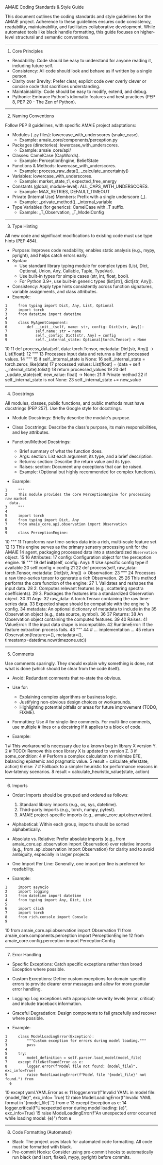 AMAIE Coding Standards & Style Guide

  This document outlines the coding standards and style guidelines for the AMAIE project.
  Adherence to these guidelines ensures code consistency, readability, maintainability, and
  facilitates collaborative development. While automated tools like black handle formatting,
  this guide focuses on higher-level structural and semantic conventions.

  ---

  1. Core Principles

   * Readability: Code should be easy to understand for anyone reading it, including future
     self.
   * Consistency: All code should look and behave as if written by a single person.
   * Clarity over Brevity: Prefer clear, explicit code over overly clever or concise code
     that sacrifices understanding.
   * Maintainability: Code should be easy to modify, extend, and debug.
   * Pythonic: Embrace Python's idiomatic features and best practices (PEP 8, PEP 20 - The
     Zen of Python).

  ---

  2. Naming Conventions

  Follow PEP 8 guidelines, with specific AMAIE project adaptations:

   * Modules (`.py` files): lowercase_with_underscores (snake\_case).
       * Example: amaie_core/components/perception.py
   * Packages (directories): lowercase_with_underscores.
       * Example: amaie_core/api/
   * Classes: CamelCase (CapWords).
       * Example: PerceptionEngine, BeliefState
   * Functions & Methods: lowercase_with_underscores.
       * Example: process_raw_data(), _calculate_uncertainty()
   * Variables: lowercase_with_underscores.
       * Example: market_state_t1, expected_free_energy
   * Constants (global, module-level): ALL_CAPS_WITH_UNDERSCORES.
       * Example: MAX_RETRIES, DEFAULT_TIMEOUT
   * Private (Internal Use) Members: Prefix with a single underscore (_).
       * Example: _private_method(), _internal_variable
   * Type Variables (for generics): CamelCase with _T suffix.
       * Example: _T_Observation, _T_ModelConfig

  ---

  3. Type Hinting

  All new code and significant modifications to existing code must use type hints (PEP 484).

   * Purpose: Improves code readability, enables static analysis (e.g., mypy, pyright), and
     helps catch errors early.
   * Syntax:
       * Use standard library typing module for complex types (List, Dict, Optional, Union,
         Any, Callable, Tuple, TypeVar).
       * Use built-in types for simple cases (str, int, float, bool).
       * For Python 3.9+, use built-in generic types (list[str], dict[str, Any]).
   * Consistency: Apply type hints consistently across function signatures, variable
     assignments, and class attributes.
   * Example:

    1     from typing import Dict, Any, List, Optional
    2     import torch
    3     from datetime import datetime
    4 
    5     class MyAgentComponent:
    6         def __init__(self, name: str, config: Dict[str, Any]):
    7             self.name: str = name
    8             self._config: Dict[str, Any] = config
    9             self._internal_state: Optional[torch.Tensor] = None
   10 
   11         def process_data(self, data: torch.Tensor, metadata: Dict[str, Any])
      -> List[float]:
   12             """
   13             Processes input data and returns a list of processed values.
   14             """
   15             if self._internal_state is None:
   16                 self._internal_state = torch.zeros_like(data)
   17             processed_values: List[float] = (data + self
      ._internal_state).tolist()
   18             return processed_values
   19 
   20         def _update_state(self, new_value: float) -> None:
   21             # Private method
   22             if self._internal_state is not None:
   23                 self._internal_state += new_value

  ---

  4. Docstrings

  All modules, classes, public functions, and public methods must have docstrings (PEP 257).
  Use the Google style for docstrings.

   * Module Docstrings: Briefly describe the module's purpose.
   * Class Docstrings: Describe the class's purpose, its main responsibilities, and key
     attributes.
   * Function/Method Docstrings:
       * Brief summary of what the function does.
       * Args: section: List each argument, its type, and a brief description.
       * Returns: section: Describe the return value and its type.
       * Raises: section: Document any exceptions that can be raised.
       * Example: (Optional but highly recommended for complex functions).

   * Example:

    1     """
    2     This module provides the core PerceptionEngine for processing raw market
      data.
    3     """
    4 
    5     import torch
    6     from typing import Dict, Any
    7     from amaie_core.api.observation import Observation
    8 
    9     class PerceptionEngine:
   10         """
   11         Transforms raw time-series data into a rich, multi-scale feature set.
   12 
   13         This engine serves as the primary sensory processing unit for the
      AMAIE
   14         agent, packaging processed data into a standardized `Observation`
      object.
   15 
   16         Attributes:
   17             config: Configuration object for the perception engine.
   18         """
   19         def __init__(self, config: Any): # Use specific config type if 
      available
   20             self.config = config
   21 
   22         def process(self, raw_data: torch.Tensor, metadata: Dict[str, Any])
      -> Observation:
   23             """
   24             Processes a raw time-series tensor to generate a rich
      Observation.
   25 
   26             This method performs the core function of the engine:
   27             1. Validates and reshapes the input data.
   28             2. Computes relevant features (e.g., scattering spectra
      coefficients).
   29             3. Packages the features into a standardized Observation object.
   30 
   31             Args:
   32                 raw_data: A torch.Tensor containing the raw time-series data.
   33                           Expected shape should be compatible with the engine
      's config.
   34                 metadata: An optional dictionary of metadata to include in
      the
   35                           Observation object (e.g., data source, symbol).
   36 
   37             Returns:
   38                 An Observation object containing the computed features.
   39 
   40             Raises:
   41                 ValueError: If the input data shape is incompatible.
   42                 RuntimeError: If the feature extraction process fails.
   43             """
   44             # ... implementation ...
   45             return Observation(features={}, metadata={},
      timestamp=datetime.now(timezone.utc))

  ---

  5. Comments

  Use comments sparingly. They should explain why something is done, not what is done (which
  should be clear from the code itself).

   * Avoid: Redundant comments that re-state the obvious.
   * Use for:
       * Explaining complex algorithms or business logic.
       * Justifying non-obvious design choices or workarounds.
       * Highlighting potential pitfalls or areas for future improvement (TODO, FIXME).
   * Formatting: Use # for single-line comments. For multi-line comments, use multiple #
     lines or a docstring if it applies to a block of code.

   * Example:

   1     # This workaround is necessary due to a known bug in library X version Y.
   2     # TODO: Remove this once library X is updated to version Z.
   3     if some_condition:
   4         # Perform a complex calculation to minimize EFE, balancing epistemic 
     and pragmatic value.
   5         result = calculate_efe(state, action)
   6     else:
   7         # Fallback to a simpler heuristic for performance reasons in 
     low-latency scenarios.
   8         result = calculate_heuristic_value(state, action)

  ---

  6. Imports

   * Order: Imports should be grouped and ordered as follows:
       1. Standard library imports (e.g., os, sys, datetime).
       2. Third-party imports (e.g., torch, numpy, pytest).
       3. AMAIE project-specific imports (e.g., amaie_core.api.observation).
   * Alphabetical: Within each group, imports should be sorted alphabetically.
   * Absolute vs. Relative: Prefer absolute imports (e.g., from amaie_core.api.observation 
     import Observation) over relative imports (e.g., from .api.observation import 
     Observation) for clarity and to avoid ambiguity, especially in larger projects.
   * One Import Per Line: Generally, one import per line is preferred for readability.

   * Example:

    1     import asyncio
    2     import logging
    3     from datetime import datetime
    4     from typing import Any, Dict, List
    5 
    6     import click
    7     import torch
    8     from rich.console import Console
    9 
   10     from amaie_core.api.observation import Observation
   11     from amaie_core.components.perception import PerceptionEngine
   12     from amaie_core.config.perception import PerceptionConfig

  ---

  7. Error Handling

   * Specific Exceptions: Catch specific exceptions rather than broad Exception where
     possible.
   * Custom Exceptions: Define custom exceptions for domain-specific errors to provide
     clearer error messages and allow for more granular error handling.
   * Logging: Log exceptions with appropriate severity levels (error, critical) and include
     traceback information.
   * Graceful Degradation: Design components to fail gracefully and recover where possible.

   * Example:

    1     class ModelLoadingError(Exception):
    2         """Custom exception for errors during model loading."""
    3         pass
    4 
    5     try:
    6         model_definition = self.parser.load_model(model_file)
    7     except FileNotFoundError as e:
    8         logger.error(f"Model file not found: {model_file}", exc_info=True)
    9         raise ModelLoadingError(f"Model file '{model_file}' not found.") from
      e
   10     except yaml.YAMLError as e:
   11         logger.error(f"Invalid YAML in model file: {model_file}", exc_info=
      True)
   12         raise ModelLoadingError(f"Invalid YAML format in '{model_file}'.")
      from e
   13     except Exception as e:
   14         logger.critical(f"Unexpected error during model loading: {e}",
      exc_info=True)
   15         raise ModelLoadingError(f"An unexpected error occurred while loading 
      model: {e}") from e

  ---

  8. Code Formatting (Automated)

   * Black: The project uses black for automated code formatting. All code must be formatted
     with black.
   * Pre-commit Hooks: Consider using pre-commit hooks to automatically run black (and isort,
     flake8, mypy, pyright) before commits.

